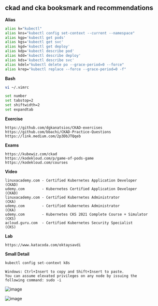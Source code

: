 ## ckad and cka booksmark and recommendations

**Alias**
```bash
alias k="kubectl"
alias kns="kubectl config set-context --current --namespace"
alias kgp='kubectl get pods'
alias kgs='kubectl get svc'
alias kgd='kubectl get deploy'
alias kdp='kubectl describe pod'
alias kdd='kubectl describe deploy'
alias kds='kubectl describe svc'
alias kdel="kubectl delete po --grace-period=0 --force"
alias krep="kubectl replace --force --grace-period=0 -f"
```
**Bash**
```bash
vi ~/.vimrc
```
```bash
set number
set tabstop=2 
set shiftwidth=2 
set expandtab
```
**Exercise**
```
https://github.com/dgkanatsios/CKAD-exercises
https://github.com/bbachi/CKAD-Practice-Questions
https://link.medium.com/2p3DbJTQqeb
```
**Exams**
```
https://kubewiz.com/ckad
https://kodekloud.com/p/game-of-pods-game
https://kodekloud.com/courses
```
**Video**
```
linuxacademy.com - Certified Kubernetes Application Developer      (CKAD)
udemy.com        - Kubernetes Certified Application Developer      (CKAD)
linuxacademy.com - Certified Kubernetes Administrator              (CKA)
udemy.com        - Certified Kubernetes Administrator              (CKA) 
udemy.com        - Kubernetes CKS 2021 Complete Course + Simulator (CKS) 
acloud.guru.com  - Certified Kubernetes Security Specialist        (CKS)
```
**Lab**
``` 
https://www.katacoda.com/oktaysavdi
```
**Small Detail**
```bash
kubectl config set-context k8s
```
```
Windows: Ctrl+Insert to copy and Shift+Insert to paste.
You can assume elevated privileges on any node by issuing the following command: sudo -i
```
![image](https://user-images.githubusercontent.com/3519706/116961803-f9c93e80-acac-11eb-91b3-7082c1ff8e09.png)

![image](https://user-images.githubusercontent.com/3519706/116961744-cf778100-acac-11eb-84f7-f836850601fc.png)
